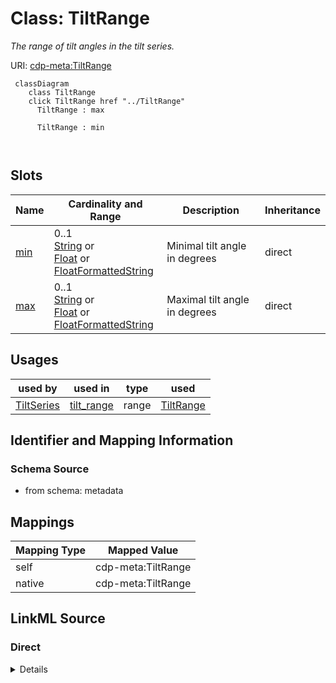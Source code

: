 

# Class: TiltRange


_The range of tilt angles in the tilt series._





URI: [cdp-meta:TiltRange](metadataTiltRange)






```mermaid
 classDiagram
    class TiltRange
    click TiltRange href "../TiltRange"
      TiltRange : max
        
      TiltRange : min
        
      
```




<!-- no inheritance hierarchy -->


## Slots

| Name | Cardinality and Range | Description | Inheritance |
| ---  | --- | --- | --- |
| [min](min.md) | 0..1 <br/> [String](String.md)&nbsp;or&nbsp;<br />[Float](Float.md)&nbsp;or&nbsp;<br />[FloatFormattedString](FloatFormattedString.md) | Minimal tilt angle in degrees | direct |
| [max](max.md) | 0..1 <br/> [String](String.md)&nbsp;or&nbsp;<br />[Float](Float.md)&nbsp;or&nbsp;<br />[FloatFormattedString](FloatFormattedString.md) | Maximal tilt angle in degrees | direct |





## Usages

| used by | used in | type | used |
| ---  | --- | --- | --- |
| [TiltSeries](TiltSeries.md) | [tilt_range](tilt_range.md) | range | [TiltRange](TiltRange.md) |






## Identifier and Mapping Information







### Schema Source


* from schema: metadata




## Mappings

| Mapping Type | Mapped Value |
| ---  | ---  |
| self | cdp-meta:TiltRange |
| native | cdp-meta:TiltRange |







## LinkML Source

<!-- TODO: investigate https://stackoverflow.com/questions/37606292/how-to-create-tabbed-code-blocks-in-mkdocs-or-sphinx -->

### Direct

<details>
```yaml
name: TiltRange
description: The range of tilt angles in the tilt series.
from_schema: metadata
attributes:
  min:
    name: min
    description: Minimal tilt angle in degrees
    from_schema: metadata
    rank: 1000
    alias: min
    owner: TiltRange
    domain_of:
    - TiltRange
    range: string
    inlined: true
    inlined_as_list: true
    minimum_value: -90
    maximum_value: 90
    pattern: ^float[ ]*\{[a-zA-Z0-9_-]+\}[ ]*$
    unit:
      symbol: °
      descriptive_name: degrees
    any_of:
    - range: float
      minimum_value: -90
      maximum_value: 90
    - range: FloatFormattedString
  max:
    name: max
    description: Maximal tilt angle in degrees
    from_schema: metadata
    rank: 1000
    alias: max
    owner: TiltRange
    domain_of:
    - TiltRange
    range: string
    inlined: true
    inlined_as_list: true
    minimum_value: -90
    maximum_value: 90
    pattern: ^float[ ]*\{[a-zA-Z0-9_-]+\}[ ]*$
    unit:
      symbol: °
      descriptive_name: degrees
    any_of:
    - range: float
      minimum_value: -90
      maximum_value: 90
    - range: FloatFormattedString

```
</details>

### Induced

<details>
```yaml
name: TiltRange
description: The range of tilt angles in the tilt series.
from_schema: metadata
attributes:
  min:
    name: min
    description: Minimal tilt angle in degrees
    from_schema: metadata
    rank: 1000
    alias: min
    owner: TiltRange
    domain_of:
    - TiltRange
    range: string
    inlined: true
    inlined_as_list: true
    minimum_value: -90
    maximum_value: 90
    pattern: ^float[ ]*\{[a-zA-Z0-9_-]+\}[ ]*$
    unit:
      symbol: °
      descriptive_name: degrees
    any_of:
    - range: float
      minimum_value: -90
      maximum_value: 90
    - range: FloatFormattedString
  max:
    name: max
    description: Maximal tilt angle in degrees
    from_schema: metadata
    rank: 1000
    alias: max
    owner: TiltRange
    domain_of:
    - TiltRange
    range: string
    inlined: true
    inlined_as_list: true
    minimum_value: -90
    maximum_value: 90
    pattern: ^float[ ]*\{[a-zA-Z0-9_-]+\}[ ]*$
    unit:
      symbol: °
      descriptive_name: degrees
    any_of:
    - range: float
      minimum_value: -90
      maximum_value: 90
    - range: FloatFormattedString

```
</details>